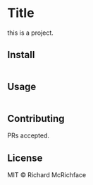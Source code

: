 # Title

this is a project.

## Install

```
```

## Usage

```
```

## Contributing

PRs accepted.

## License

MIT © Richard McRichface
